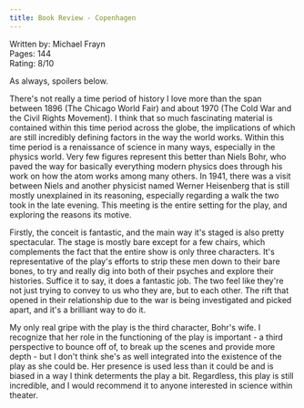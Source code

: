 ```yaml
---
title: Book Review - Copenhagen
---
```


Written by: Michael Frayn  
Pages: 144  
Rating: 8/10  

As always, spoilers below.  

There's not really a time period of history I love more than the span between 1896 (The Chicago World Fair) and about 1970 (The Cold War and the Civil Rights Movement). I think that so much fascinating material is contained within this time period across the globe, the implications of which are still incredibly defining factors in the way the world works. Within this time period is a renaissance of science in many ways, especially in the physics world. Very few figures represent this better than Niels Bohr, who paved the way for basically everything modern physics does through his work on how the atom works among many others. In 1941, there was a visit between Niels and another physicist named Werner Heisenberg that is still mostly unexplained in its reasoning, especially regarding a walk the two took in the late evening. This meeting is the entire setting for the play, and exploring the reasons its motive.  

Firstly, the conceit is fantastic, and the main way it's staged is also pretty spectacular. The stage is mostly bare except for a few chairs, which complements the fact that the entire show is only three characters. It's representative of the play's efforts to strip these men down to their bare bones, to try and really dig into both of their psyches and explore their histories. Suffice it to say, it does a fantastic job. The two feel like they're not just trying to convey to us who they are, but to each other. The rift that opened in their relationship due to the war is being investigated and picked apart, and it's a brilliant way to do it.  

My only real gripe with the play is the third character, Bohr's wife. I recognize that her role in the functioning of the play is important - a third perspective to bounce off of, to break up the scenes and provide more depth - but I don't think she's as well integrated into the existence of the play as she could be. Her presence is used less than it could be and is biased in a way I think determents the play a bit. Regardless, this play is still incredible, and I would recommend it to anyone interested in science within theater.
